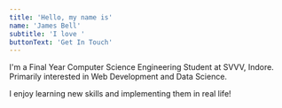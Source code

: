 ```yaml
---
title: 'Hello, my name is'
name: 'James Bell'
subtitle: 'I love '
buttonText: 'Get In Touch'
---
```


I'm a Final Year Computer Science Engineering Student at SVVV, Indore. Primarily interested in Web Development and Data Science.

I enjoy learning new skills and implementing them in real life!
